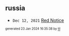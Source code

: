 ## russia


* <code>Dec 12, 2021</code> [Red Notice](2021-12-15T21-11-09-red-notice.md)

<sup><sub>generated 23 Jan 2024 16:35:38 by <a href='https://github.com/senorprogrammer/til'>til</a></sub></sup>
